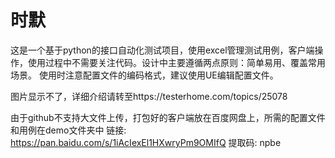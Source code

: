 # 时默

这是一个基于python的接口自动化测试项目，使用excel管理测试用例，客户端操作，使用过程中不需要关注代码。设计中主要遵循两点原则：简单易用、覆盖常用场景。
使用时注意配置文件的编码格式，建议使用UE编辑配置文件。

图片显示不了，详细介绍请转至https://testerhome.com/topics/25078

由于github不支持大文件上传，打包好的客户端放在百度网盘上，所需的配置文件和用例在demo文件夹中
链接: https://pan.baidu.com/s/1iAcIexEl1HXwryPm9OMIfQ 提取码: npbe
